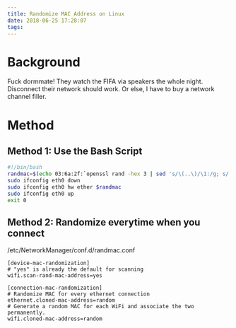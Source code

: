 ```yaml
---
title: Randomize MAC Address on Linux
date: 2018-06-25 17:28:07
tags:
---
```


# Background

Fuck dormmate! They watch the FIFA via speakers the whole night.
Disconnect their network should work. Or else, I have to buy a network channel filler.

# Method

## Method 1: Use the Bash Script

```bash
#!/bin/bash
randmac=$(echo 03:6a:2f:`openssl rand -hex 3 | sed 's/\(..\)/\1:/g; s/.$//'`)
sudo ifconfig eth0 down
sudo ifconfig eth0 hw ether $randmac
sudo ifconfig eth0 up
exit 0
```

## Method 2: Randomize everytime when you connect

/etc/NetworkManager/conf.d/randmac.conf
```
[device-mac-randomization]
# "yes" is already the default for scanning
wifi.scan-rand-mac-address=yes

[connection-mac-randomization]
# Randomize MAC for every ethernet connection
ethernet.cloned-mac-address=random
# Generate a random MAC for each WiFi and associate the two permanently.
wifi.cloned-mac-address=random
```